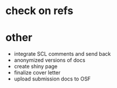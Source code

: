 # check on refs

# other
- integrate SCL comments and send back
- anonymized versions of docs
- create shiny page
- finalize cover letter
- upload submission docs to OSF
